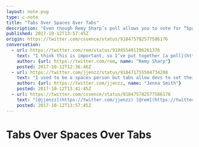```yaml
---
layout: note.pug
type: c-note
title: "Tabs Over Spaces Over Tabs"
description: "Even though Remy Sharp’s poll allows you to vote for “Spaces” only."
published: 2017-10-12T13:57:45Z
origin: https://twitter.com/cssence/status/918475782577586176
conversation:
  - url: https://twitter.com/rem/status/918455401196261376
    text: "I think this is important, so I’ve put together [a poll](https://twitter.com/rem/status/918455401196261376) so I know, once and for all, which is right: tabs…or spaces?"
    author: {url: https://twitter.com/rem, name: "Remy Sharp"}
    posted: 2017-10-12T12:36:46Z
  - url: https://twitter.com/jjenzz/status/918471755504734208
    text: "I used to be a spaces person but tabs allow devs to set their own tab size. Some prefer 4, some prefer 2 so let them 👍 I’m a convert"
    author: {url: https://twitter.com/jjenzz, name: "Jenna Smith"}
    posted: 2017-10-12T13:41:45Z
  - url: https://twitter.com/cssence/status/918475782577586176
    text: "[@jjenzz](https://twitter.com/jjenzz) [@rem](https://twitter.com/rem) +1, went from tabs to spaces to tabs, i.e. double convert. [cssence.com/gossip/2015-12-30-tabs-over-spaces](https://cssence.com/2015/tabs-over-spaces)"
    posted: 2017-10-12T13:57:45Z
---
```


# Tabs Over Spaces Over Tabs
